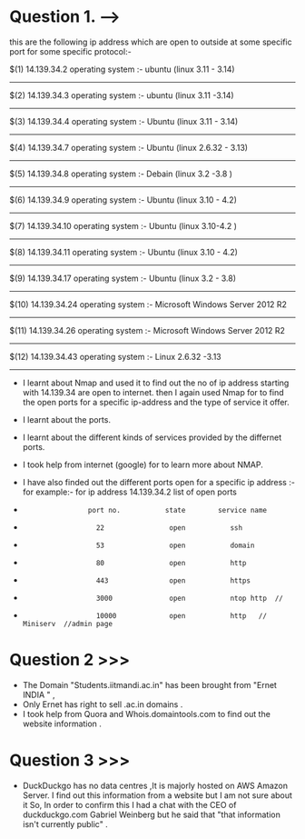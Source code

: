 
# Question 1. -->
  
  this are the following ip address which are open to outside at some specific port for some specific protocol:-

   $(1) 14.139.34.2      operating system :-  ubuntu (linux 3.11 - 3.14)
                       
   ---------------------------------------------------------------------------------------------------------------                    

   $(2)  14.139.34.3      operating system :-  ubuntu  (linux 3.11 -3.14)                    
                    
   ---------------------------------------------------------------------------------------------------------------                    

  $(3)   14.139.34.4     operating system :-   Ubuntu  (linux 3.11 - 3.14)
                    
   ---------------------------------------------------------------------------------------------------------------                    
                   
  $(4)   14.139.34.7    operating system  :-   Ubuntu  (linux 2.6.32 - 3.13)
                    
   ---------------------------------------------------------------------------------------------------------------                    

  $(5)   14.139.34.8    operating system  :-  Debain   (linux 3.2 -3.8 )
                    
   ---------------------------------------------------------------------------------------------------------------                    

  $(6)   14.139.34.9   operating system  :- Ubuntu  (linux 3.10 - 4.2)
                    
   ---------------------------------------------------------------------------------------------------------------                    

  $(7)    14.139.34.10   operating system   :- Ubuntu (linux 3.10-4.2 )
                    
   ---------------------------------------------------------------------------------------------------------------                    
   $(8)   14.139.34.11   operating system   :- Ubuntu (linux 3.10 - 4.2)
                    
   ---------------------------------------------------------------------------------------------------------------                    

   $(9)   14.139.34.17    operating system  :- Ubuntu (linux 3.2 - 3.8)
                    
   ---------------------------------------------------------------------------------------------------------------                    

   $(10)   14.139.34.24    operating system   :- Microsoft Windows Server 2012  R2
                    
   ---------------------------------------------------------------------------------------------------------------                    

   $(11)   14.139.34.26   operating system :- Microsoft Windows Server 2012 R2
                    
   ---------------------------------------------------------------------------------------------------------------                    

   $(12)   14.139.34.43     operating system :- Linux 2.6.32 -3.13
                    
   ---------------------------------------------------------------------------------------------------------------                    
* I learnt about Nmap and used it to find out the no of ip address starting with 14.139.34 are open to internet. then I again used Nmap for to find the open ports for a specific ip-address and the type of service it offer.

* I learnt about the ports.
* I learnt about the different kinds of services provided by the differnet ports.
* I took help from internet (google) for to learn more about NMAP.
* I have also finded out the different ports open for a specific ip address :-
       for example:-  for ip address 14.139.34.2
list of open ports       
*                     port no.           state        service name 
*                       22                open           ssh
*                       53                open           domain
*                       80                open           http
*                       443               open           https
*                       3000              open           ntop http  // 
*                       10000             open           http   // Miniserv  //admin page 


# Question 2 >>>
  
  * The Domain "Students.iitmandi.ac.in" has been brought from "Ernet INDIA " , 
  * Only Ernet has right to sell .ac.in domains .
  * I took help from Quora and Whois.domaintools.com to find out the website information .
  

# Question 3 >>>
  
  * DuckDuckgo has no data centres ,It is majorly hosted on AWS Amazon Server. I find out this information from a website but I am not sure about it So, In order to confirm this I had a chat with the CEO of duckduckgo.com Gabriel Weinberg but he said that "that information isn't currently public" .
 
  
    
                                                       





  

                       
